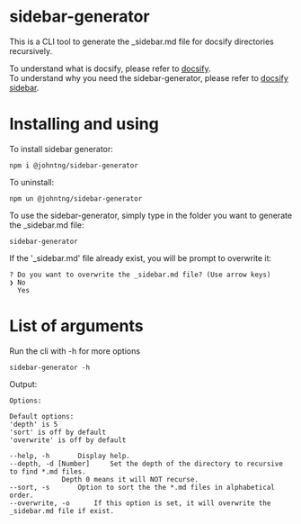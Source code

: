 # sidebar-generator
This is a CLI tool to generate the _sidebar.md file for docsify directories recursively.  

To understand what is docsify, please refer to [docsify](https://docsify.js.org/#/).  
To understand why you need the sidebar-generator, please refer to [docsify sidebar](https://docsify.js.org/#/more-pages?id=sidebar).


# Installing and using

To install sidebar generator:
```
npm i @johntng/sidebar-generator
```

To uninstall:
```
npm un @johntng/sidebar-generator
```

To use the sidebar-generator, simply type in the folder you want to generate the _sidebar.md file:
```
sidebar-generator
```

If the '_sidebar.md' file already exist, you will be prompt to overwrite it:
```
? Do you want to overwrite the _sidebar.md file? (Use arrow keys)
❯ No 
  Yes 
```


# List of arguments

Run the cli with -h for more options

```
sidebar-generator -h
```

Output:
```
Options: 

Default options:
'depth' is 5
'sort' is off by default
'overwrite' is off by default

--help, -h 		 Display help.
--depth, -d [Number] 	 Set the depth of the directory to recursive to find *.md files.
			 Depth 0 means it will NOT recurse.
--sort, -s 		 Option to sort the the *.md files in alphabetical order.
--overwrite, -o 	 If this option is set, it will overwrite the _sidebar.md file if exist.
```